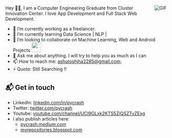   <img align="right" alt="GIF" src="https://media.giphy.com/media/836HiJc7pgzy8iNXCn/giphy.gif" />
Hey 👋🏻,
I am a Computer Engineering Graduate from Cluster Innovation Center. I love App Development and Full Stack Web Development. 

- 🔭 I’m currently working as a freelancer.
- 🌱 I’m currently learning Data Science | NLP |
- 👯 I’m looking to collaborate on Machine Learning, Web and Android Projects <img src="https://media.giphy.com/media/WUlplcMpOCEmTGBtBW/giphy.gif" width="30">
- 💬 Ask me about anything. I will try to help you as much as I can
- 📫 How to reach me: ashutoshjha2285@gmail.com;
- ⚡ Quote: Still Searching !!

## 📬 Get in touch

- LinkedIn: [linkedin.com/in/pycrash][2]
- Twitter: [twitter.com/pycrash][3]
- Youtube: [youtube.com/channel/UCI9GLxk2KTS5ZiQSZTvZExg][4]
- I also publish articles here:
  - [pycrash.medium.com][5]
  - [myrepositories.blogspot.com][6]
  

[2]: https://www.linkedin.com/in/pycrash
[3]: https://www.twitter.com/pycrash
[4]: https://www.youtube.com/channel/UCI9GLxk2KTS5ZiQSZTvZExg
[5]: https://pycrash.medium.com
[6]: https://myrepositories.blogspot.com

